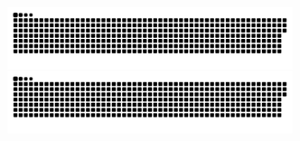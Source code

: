![github contribution grid snake animation](https://raw.githubusercontent.com/RomanYankov/snake/output/github-contribution-grid-snake-dark.svg#gh-dark-mode-only)![github contribution grid snake animation](https://raw.githubusercontent.com/RomanYankov/snake/output/github-contribution-grid-snake.svg#gh-light-mode-only)